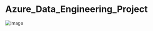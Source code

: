 # Azure_Data_Engineering_Project


![image](https://github.com/Suraj-Darekar/Azure_Data_Engineering_Project/assets/140320836/d077986e-69ec-4078-93cd-da9946e90f1b)

